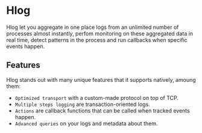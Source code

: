 # Hlog

Hlog let you aggregate in one place logs from an unlimited number of processes almost instantly, perfom monitoring on these aggregated data in real time, detect patterns in the process and run callbacks when specific events happen.


## Features

Hlog stands out with many unique features that it supports natively, amoung them:

- `Optimized transport` with a custom-made protocol on top of TCP.
- `Multiple steps logging` are transaction-oriented logs.
- `Actions` are callback functions that can be called when tracked events happen.
- `Advanced queries` on your logs and metadata about them.
